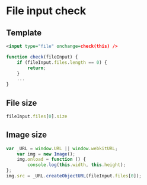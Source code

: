 # File input check

## Template
```xml
<input type="file" onchange=check(this) />
```

```javascript
function check(fileInput) {
    if (fileInput.files.length == 0) {
        return;
    }
	...
}
```

## File size

```javascript
fileInput.files[0].size
```

## Image size

```javascript
var _URL = window.URL || window.webkitURL;
    var img = new Image();
    img.onload = function () {
        console.log(this.width, this.height);
};
img.src = _URL.createObjectURL(fileInput.files[0]);
```